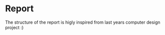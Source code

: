 Report
======
The structure of the report is higly inspired from last years computer design project :)

